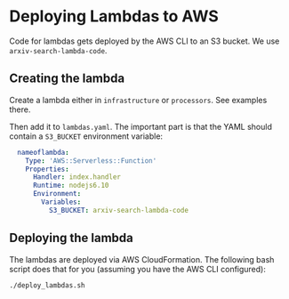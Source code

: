 # Deploying Lambdas to AWS

Code for lambdas gets deployed by the AWS CLI to an S3 bucket. We use `arxiv-search-lambda-code`.

## Creating the lambda

Create a lambda either in `infrastructure` or `processors`. See examples there.

Then add it to `lambdas.yaml`. The important part is that the YAML should contain a `S3_BUCKET` environment variable:
```yaml
  nameoflambda:
    Type: 'AWS::Serverless::Function'
    Properties:
      Handler: index.handler
      Runtime: nodejs6.10
      Environment:
        Variables:
          S3_BUCKET: arxiv-search-lambda-code
```

## Deploying the lambda

The lambdas are deployed via AWS CloudFormation. The following bash script does that for you (assuming you have the AWS CLI configured):

```
./deploy_lambdas.sh
```
